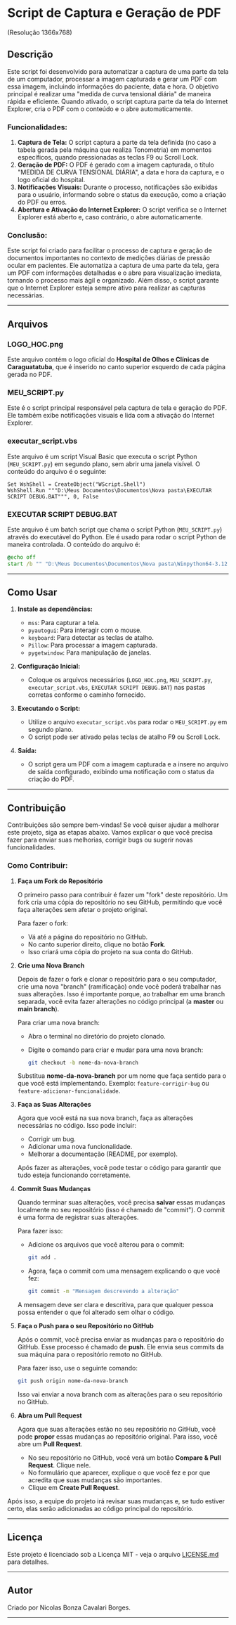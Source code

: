 # Script de Captura e Geração de PDF
(Resolução 1366x768)

## Descrição

Este script foi desenvolvido para automatizar a captura de uma parte da tela de um computador, processar a imagem capturada e gerar um PDF com essa imagem, incluindo informações do paciente, data e hora. O objetivo principal é realizar uma "medida de curva tensional diária" de maneira rápida e eficiente. Quando ativado, o script captura parte da tela do Internet Explorer, cria o PDF com o conteúdo e o abre automaticamente.

### Funcionalidades:
1. **Captura de Tela:** O script captura a parte da tela definida (no caso a tabela gerada pela máquina que realiza Tonometria) em momentos específicos, quando pressionadas as teclas F9 ou Scroll Lock.
2. **Geração de PDF:** O PDF é gerado com a imagem capturada, o título "MEDIDA DE CURVA TENSIONAL DIÁRIA", a data e hora da captura, e o logo oficial do hospital.
3. **Notificações Visuais:** Durante o processo, notificações são exibidas para o usuário, informando sobre o status da execução, como a criação do PDF ou erros.
4. **Abertura e Ativação do Internet Explorer:** O script verifica se o Internet Explorer está aberto e, caso contrário, o abre automaticamente.

### Conclusão:
Este script foi criado para facilitar o processo de captura e geração de documentos importantes no contexto de medições diárias de pressão ocular em pacientes. Ele automatiza a captura de uma parte da tela, gera um PDF com informações detalhadas e o abre para visualização imediata, tornando o processo mais ágil e organizado. Além disso, o script garante que o Internet Explorer esteja sempre ativo para realizar as capturas necessárias.

---

## Arquivos

### **LOGO_HOC.png**
Este arquivo contém o logo oficial do **Hospital de Olhos e Clínicas de Caraguatatuba**, que é inserido no canto superior esquerdo de cada página gerada no PDF.

### **MEU_SCRIPT.py**
Este é o script principal responsável pela captura de tela e geração do PDF. Ele também exibe notificações visuais e lida com a ativação do Internet Explorer.

### **executar_script.vbs**
Este arquivo é um script Visual Basic que executa o script Python (`MEU_SCRIPT.py`) em segundo plano, sem abrir uma janela visível. O conteúdo do arquivo é o seguinte:

```vbs
Set WshShell = CreateObject("WScript.Shell")
WshShell.Run """D:\Meus Documentos\Documentos\Nova pasta\EXECUTAR SCRIPT DEBUG.BAT""", 0, False
```

### **EXECUTAR SCRIPT DEBUG.BAT**
Este arquivo é um batch script que chama o script Python (`MEU_SCRIPT.py`) através do executável do Python. Ele é usado para rodar o script Python de maneira controlada. O conteúdo do arquivo é:

```bat
@echo off
start /b "" "D:\Meus Documentos\Documentos\Nova pasta\Winpython64-3.12.4.1\WPy64-31241\python-3.12.4.amd64\python.exe" "D:\Meus Documentos\Documentos\Nova pasta\MEU_SCRIPT.py"
```

---

## Como Usar

1. **Instale as dependências:**
   - `mss`: Para capturar a tela.
   - `pyautogui`: Para interagir com o mouse.
   - `keyboard`: Para detectar as teclas de atalho.
   - `Pillow`: Para processar a imagem capturada.
   - `pygetwindow`: Para manipulação de janelas.

2. **Configuração Inicial:**
   - Coloque os arquivos necessários (`LOGO_HOC.png`, `MEU_SCRIPT.py`, `executar_script.vbs`, `EXECUTAR SCRIPT DEBUG.BAT`) nas pastas corretas conforme o caminho fornecido.

3. **Executando o Script:**
   - Utilize o arquivo `executar_script.vbs` para rodar o `MEU_SCRIPT.py` em segundo plano.
   - O script pode ser ativado pelas teclas de atalho F9 ou Scroll Lock.

4. **Saída:**
   - O script gera um PDF com a imagem capturada e a insere no arquivo de saída configurado, exibindo uma notificação com o status da criação do PDF.

---

## Contribuição

Contribuições são sempre bem-vindas! Se você quiser ajudar a melhorar este projeto, siga as etapas abaixo. Vamos explicar o que você precisa fazer para enviar suas melhorias, corrigir bugs ou sugerir novas funcionalidades.

### Como Contribuir:

1. **Faça um Fork do Repositório**
   
   O primeiro passo para contribuir é fazer um "fork" deste repositório. Um fork cria uma cópia do repositório no seu GitHub, permitindo que você faça alterações sem afetar o projeto original.
   
   Para fazer o fork:
   - Vá até a página do repositório no GitHub.
   - No canto superior direito, clique no botão **Fork**.
   - Isso criará uma cópia do projeto na sua conta do GitHub.

2. **Crie uma Nova Branch**

   Depois de fazer o fork e clonar o repositório para o seu computador, crie uma nova "branch" (ramificação) onde você poderá trabalhar nas suas alterações. Isso é importante porque, ao trabalhar em uma branch separada, você evita fazer alterações no código principal (a **master** ou **main branch**).
   
   Para criar uma nova branch:
   - Abra o terminal no diretório do projeto clonado.
   - Digite o comando para criar e mudar para uma nova branch:

     ```bash
     git checkout -b nome-da-nova-branch
     ```

   Substitua **nome-da-nova-branch** por um nome que faça sentido para o que você está implementando. Exemplo: `feature-corrigir-bug` ou `feature-adicionar-funcionalidade`.

3. **Faça as Suas Alterações**

   Agora que você está na sua nova branch, faça as alterações necessárias no código. Isso pode incluir:
   - Corrigir um bug.
   - Adicionar uma nova funcionalidade.
   - Melhorar a documentação (README, por exemplo).
   
   Após fazer as alterações, você pode testar o código para garantir que tudo esteja funcionando corretamente.

4. **Commit Suas Mudanças**

   Quando terminar suas alterações, você precisa **salvar** essas mudanças localmente no seu repositório (isso é chamado de "commit"). O commit é uma forma de registrar suas alterações.

   Para fazer isso:
   - Adicione os arquivos que você alterou para o commit:

     ```bash
     git add .
     ```

   - Agora, faça o commit com uma mensagem explicando o que você fez:

     ```bash
     git commit -m "Mensagem descrevendo a alteração"
     ```

   A mensagem deve ser clara e descritiva, para que qualquer pessoa possa entender o que foi alterado sem olhar o código.

5. **Faça o Push para o seu Repositório no GitHub**

   Após o commit, você precisa enviar as mudanças para o repositório do GitHub. Esse processo é chamado de **push**. Ele envia seus commits da sua máquina para o repositório remoto no GitHub.

   Para fazer isso, use o seguinte comando:

   ```bash
   git push origin nome-da-nova-branch
   ```

   Isso vai enviar a nova branch com as alterações para o seu repositório no GitHub.

6. **Abra um Pull Request**

   Agora que suas alterações estão no seu repositório no GitHub, você pode **propor** essas mudanças ao repositório original. Para isso, você abre um **Pull Request**.

   - No seu repositório no GitHub, você verá um botão **Compare & Pull Request**. Clique nele.
   - No formulário que aparecer, explique o que você fez e por que acredita que suas mudanças são importantes.
   - Clique em **Create Pull Request**.



Após isso, a equipe do projeto irá revisar suas mudanças e, se tudo estiver certo, elas serão adicionadas ao código principal do repositório.

---

## Licença

Este projeto é licenciado sob a Licença MIT - veja o arquivo [LICENSE.md](LICENSE.md) para detalhes.

---

## Autor

Criado por Nicolas Bonza Cavalari Borges.

---
